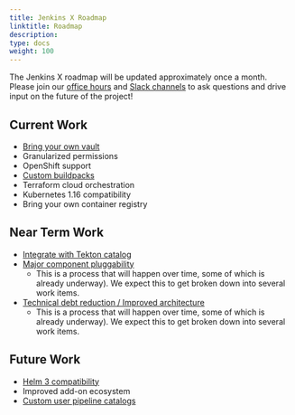 ```yaml
---
title: Jenkins X Roadmap
linktitle: Roadmap
description:
type: docs
weight: 100
---
```


The Jenkins X roadmap will be updated approximately once a month. 
Please join our [office hours](https://jenkins-x.io/community/#office-hours) and [Slack channels](https://jenkins-x.io/community/#slack) to ask questions and drive input on the future of the project!

## Current Work

- [Bring your own vault](https://jenkins-x.io/docs/install-setup/installing/boot/secrets/#external)
- Granularized permissions
- OpenShift support
- [Custom buildpacks](https://jenkins-x.io/docs/create-project/build-packs/#using-custom-build-packs)
- Terraform cloud orchestration
- Kubernetes 1.16 compatibility
- Bring your own container registry

## Near Term Work

- [Integrate with Tekton catalog](https://github.com/jenkins-x/jx/issues/7381)
- [Major component pluggability](https://github.com/jenkins-x/jx/issues/7383)
  - This is a process that will happen over time, some of which is already underway). We expect this to get broken down into several work items.
- [Technical debt reduction / Improved architecture](https://github.com/jenkins-x/jx/issues/7384)
  - This is a process that will happen over time, some of which is already underway). We expect this to get broken down into several work items.

## Future Work

- [Helm 3 compatibility](https://github.com/jenkins-x/jx/issues/7380)
- Improved add-on ecosystem
- [Custom user pipeline catalogs](https://github.com/jenkins-x/jx/issues/7382)
